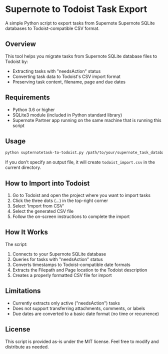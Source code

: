 # Supernote to Todoist Task Export

A simple Python script to export tasks from Supernote Supernote SQLite databases to Todoist-compatible CSV format.

## Overview

This tool helps you migrate tasks from Supernote SQLite database files to Todoist by:
- Extracting tasks with "needsAction" status
- Converting task data to Todoist's CSV import format
- Preserving task content, filename, page and due dates


## Requirements

- Python 3.6 or higher
- SQLite3 module (included in Python standard library)
- Supernote Partner app running on the same machine that is running this script 


## Usage

```bash
python supternotetask-to-todoist.py /path/to/your/supernote_task_database.db [output_file.csv]
```

If you don't specify an output file, it will create `todoist_import.csv` in the current directory.

## How to Import into Todoist

1. Go to Todoist and open the project where you want to import tasks
2. Click the three dots (...) in the top-right corner
3. Select 'Import from CSV'
4. Select the generated CSV file
5. Follow the on-screen instructions to complete the import


## How It Works

The script:
1. Connects to your Supernote SQLite database
2. Queries for tasks with "needsAction" status 
3. Converts timestamps to Todoist-compatible date formats
4. Extracts the Filepath and Page location to the Todoist description
5. Creates a properly formatted CSV file for import

## Limitations

- Currently extracts only active ("needsAction") tasks
- Does not support transferring attachments, comments, or labels
- Due dates are converted to a basic date format (no time or recurrence)

## License

This script is provided as-is under the MIT license. Feel free to modify and distribute as needed.
